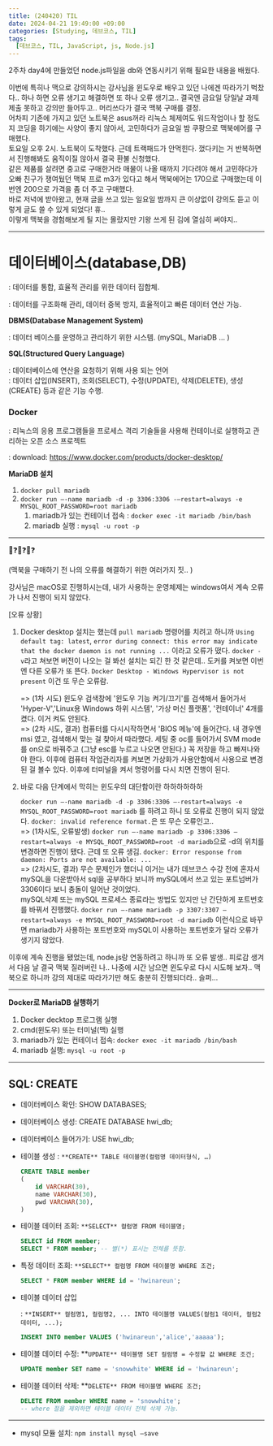 ```yaml
---
title: (240420) TIL
date: 2024-04-21 19:49:00 +09:00
categories: [Studying, 데브코스, TIL]
tags: 
  [데브코스, TIL, JavaScript, js, Node.js]
---
```


2주차 day4에 만들었던 node.js파일을 db와 연동시키기 위해 필요한 내용을 배웠다.
<div> 이번에 특히나 맥으로 강의하시는 강사님을 윈도우로 배우고 있던 나에겐 따라가기 벅찼다..
하나 하면 오류 생기고 해결하면 또 하나 오류 생기고..
결국엔 금요일 당일날 과제 제출 못하고 강의만 들어두고.. 머리쓰다가 결국 맥북 구매를 결정.<div>
어차피 기존에 가지고 있던 노트북은 asus꺼라 리눅스 체제여도 워드작업이나 할 정도지 코딩을 하기에는 사양이 좋지 않아서, 고민하다가 금요일 밤 쿠팡으로 맥북에어를 구매했다.
<div>
토요일 오후 2시. 노트북이 도착했다. 근데 트랙패드가 안먹힌다. 껐다키는 거 반복하면서 진행해봐도 움직이질 않아서 결국 환불 신청했다. <div>같은 제품를 살려면 중고로 구매한거라 매물이 나올 때까지 기다려야 해서 고민하다가 오빠 친구가 쟁여뒀던 맥북 프로 m3가 있다고 해서 맥북에어는 170으로 구매했는데 이번엔 200으로 가격을 좀 더 주고 구매했다.<div>
바로 저녁에 받아왔고, 현재 글을 쓰고 있는 일요일 밤까지 큰 이상없이 강의도 듣고 이렇게 글도 쓸 수 있게 되었다! 휴..
<div>
이렇게 맥북을 경험해보게 될 지는 몰랐지만 기왕 쓰게 된 김에 열심히 써야지..

---
데이터베이스(database,DB)
===
: 데이터를 통합, 효율적 관리를 위한 데이터 집합체.<div>
: 데이터를 구조화해 관리, 데이터 중복 방지, 효율적이고 빠른 데이터 연산 가능.

**DBMS(Database Management System)** <div>
: 데이터 베이스를 운영하고 관리하기 위한 시스템. (mySQL, MariaDB … )

**SQL(Structured Query Language)**<div>
: 데이터베이스에 연산을 요청하기 위해 사용 되는 언어<div>
: 데이터 삽입(INSERT), 조회(SELECT), 수정(UPDATE), 삭제(DELETE), 생성(CREATE) 등과 같은 기능 수행.

### Docker<div>
: 리눅스의 응용 프로그램들을 프로세스 격리 기술들을 사용해 컨테이너로 실행하고 관리하는 오픈 소스 프로젝트

: download: https://www.docker.com/products/docker-desktop/

**MariaDB 설치**<div>
1. `docker pull mariadb`
2. `docker run —-name mariadb -d -p 3306:3306 -—restart=always -e MYSQL_ROOT_PASSWORD=root mariadb` 
    1. mariadb가 있는 컨테이너 접속 : `docker exec -it mariadb /bin/bash`
    2. mariadb 실행 : `mysql -u root -p` 

---

🤔❓🤔❓🤔❓

(맥북을 구매하기 전 나의 오류를 해결하기 위한 여러가지 짓.. )<div><div>강사님은 macOS로 진행하시는데, 내가 사용하는 운영체제는 windows여서 계속 오류가 나서 진행이 되지 않았다. 

[오류 상황]

1. Docker desktop 설치는 했는데 `pull mariadb` 명령어를 치려고 하니까 `Using default tag: latest`, `error during connect: this error may indicate that the docker daemon is not running ...` 이라고 오류가 떴다. `docker -v`라고 쳐보면 버전이 나오는 걸 봐선 설치는 되긴 한 것 같은데..
도커를 켜보면 이번엔 다른 오류가 또 뜬다. `Docker Desktop - Windows Hypervisor is not present` 이건 또 무슨 오류람. <div>
=> (1차 시도) 윈도우 검색창에 '윈도우 기능 켜기/끄기'를 검색해서 들어가서 'Hyper-V','Linux용 Windows 하위 시스템', '가상 머신 플랫폼', '컨테이너' 4개를 켰다. 이거 켜도 안된다.<div>
=> (2차 시도, 결과) 컴퓨터를 다시시작하면서 'BIOS 메뉴'에 들어간다. 내 경우엔 msi 였고, 검색해서 맞는 걸 찾아서 따라했다. 세팅 중 oc를 들어가서 SVM mode를 on으로 바꿔주고 (그냥 esc를 누르고 나오면 안된다.) 꼭 저장을 하고 빠져나와야 한다. 이후에 컴퓨터 작업관리자를 켜보면 가상화가 사용안함에서 사용으로 변경된 걸 볼수 있다. 이후에 터미널을 켜서 명령어를 다시 치면 진행이 된다.

2. 바로 다음 단계에서 막히는 윈도우의 대단함이란 하하하하하하 <div> `docker run —-name mariadb -d -p 3306:3306 —-restart=always -e MYSQL_ROOT_PASSWORD=root mariadb` 를 하려고 하니 또 오류로 진행이 되지 않았다.  `docker: invalid reference format.`은 또 무슨 오류인고..<div>
=> (1차시도, 오류발생) `docker run —-name mariadb -p 3306:3306 —restart=always -e MYSQL_ROOT_PASSWORD=root -d mariadb`으로 -d의 위치를 변경하면 진행이 됐다. 근데 또 오류 생김. `docker: Error response from daemon: Ports are not available: ...`<div>
=> (2차시도, 결과) 무슨 문제인가 했더니 이거는 내가 데브코스 수강 전에 혼자서 mySQL을 다운받아서 sql을 공부하다 보니까 mySQL에서 쓰고 있는 포트넘버가 3306이다 보니 충돌이 일어난 것이었다.<div> mySQL삭제 또는 mySQL 프로세스 종료라는 방법도 있지만 난 간단하게 포트번호를 바꿔서 진행했다. `docker run —-name mariadb -p 3307:3307 —restart=always -e MYSQL_ROOT_PASSWORD=root -d mariadb` 이런식으로 바꾸면 mariadb가 사용하는 포트번호와 mySQL이 사용하는 포트번호가 달라 오류가 생기지 않았다.

<div>

<div>

<div>

이후에 계속 진행을 됐었는데, node.js랑 연동하려고 하니까 또 오류 발생.. 피로감 생겨서 다음 날 결국 맥북 질러버린 나.. 나중에 시간 남으면 윈도우로 다시 시도해 보자.. 맥북으로 하니까 강의 제대로 따라가기만 해도 충분히 진행되더라.. 슬퍼...

---
**Docker로 MariaDB 실행하기**

1. Docker decktop 프로그램 실행
2. cmd(윈도우) 또는 터미널(맥) 실행
3. mariadb가 있는 컨테이너 접속: `docker exec -it mariadb /bin/bash`
4. mariadb 실행: `mysql -u root -p`

---

## SQL: CREATE

- 데이터베이스 확인: SHOW DATABASES;
- 데이터베이스 생성: CREATE DATABASE hwi_db;
- 데이터베이스 들어가기: USE hwi_db;

- 테이블 생성 : `**CREATE** TABLE 테이블명(컬럼명 데이터형식, …)`
    
    ```sql
    CREATE TABLE member
    (
    	id VARCHAR(30),
    	name VARCHAR(30),
    	pwd VARCHAR(30),
    )
    ```
    

- 테이블 데이터 조회: `**SELECT** 컬럼명 FROM 테이블명;`
    
    ```sql
    SELECT id FROM member;
    SELECT * FROM member; -- 별(*) 표시는 전체를 뜻함.
    ```
    
- 특정 데이터 조회: `**SELECT** 컬럼명 FROM 테이블명 WHERE 조건;`
    
    ```sql
    SELECT * FROM member WHERE id = 'hwinareun';
    ```
    
- 테이블 데이터 삽입
    
    : `**INSERT** 컬럼명1, 컬럼명2, ... INTO 테이블명 VALUES(컬럼1 데이터, 컬럼2 데이터, ...);`
    
    ```sql
    INSERT INTO member VALUES ('hwinareun','alice','aaaaa');
    ```
    

- 테이블 데이터 수정: **`UPDATE** 테이블명 SET 컬럼명 = 수정할 값 WHERE 조건;`
    
    ```sql
    UPDATE member SET name = 'snowwhite' WHERE id = 'hwinareun';
    ```
    
- 테이블 데이터 삭제: **`DELETE** FROM 테이블명 WHERE 조건;`
    
    ```sql
    DELETE FROM member WHERE name = 'snowwhite'; 
    -- where 절을 제외하면 테이블 데이터 전체 삭제 가능.
    ```
    

---

- mysql 모듈 설치: `npm install mysql —save`
